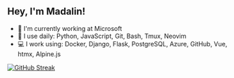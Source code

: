 ## Hey, I'm Madalin!

- 🏢 I'm currently working at Microsoft
- 🚀 I use daily: Python, JavaScript, Git, Bash, Tmux, Neovim
- 💻 I work using: Docker, Django, Flask, PostgreSQL, Azure, GitHub, Vue, htmx, Alpine.js

[![GitHub Streak](http://github-readme-streak-stats.herokuapp.com?user=madalinpopa&hide_border=true)](https://git.io/streak-stats)
